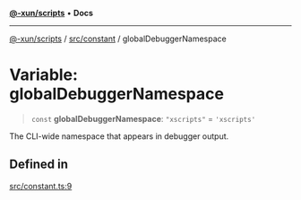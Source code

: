 [**@-xun/scripts**](../../../README.md) • **Docs**

***

[@-xun/scripts](../../../README.md) / [src/constant](../README.md) / globalDebuggerNamespace

# Variable: globalDebuggerNamespace

> `const` **globalDebuggerNamespace**: `"xscripts"` = `'xscripts'`

The CLI-wide namespace that appears in debugger output.

## Defined in

[src/constant.ts:9](https://github.com/Xunnamius/xscripts/blob/ea7b98342d9aa37d18f7398603d7c15f580a5312/src/constant.ts#L9)
